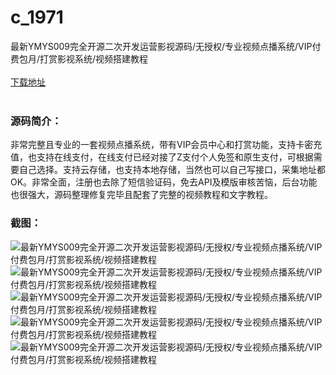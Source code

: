 # c_1971
最新YMYS009完全开源二次开发运营影视源码/无授权/专业视频点播系统/VIP付费包月/打赏影视系统/视频搭建教程
<br/></br>
[下载地址](https://www.uuid2.com/1971.html "下载地址")
<br/></br>
<h3>源码简介：</h3>
<p>非常完整且专业的一套视频点播系统，带有VIP会员中心和打赏功能，支持卡密充值，也支持在线支付，在线支付已经对接了Z支付个人免签和原生支付，可根据需要自己选择。支持云存储，也支持本地存储，当然也可以自己写接口，采集地址都OK。非常全面，注册也去除了短信验证码，免去API及模版审核苦恼，后台功能也很强大，源码整理修复完毕且配套了完整的视频教程和文字教程。<p>
<h3>截图：</h3>
<img src="https://www.uuid2.com/wp-content/uploads/img/pro/20220314/16472246329810.png" alt="最新YMYS009完全开源二次开发运营影视源码/无授权/专业视频点播系统/VIP付费包月/打赏影视系统/视频搭建教程"><img src="https://www.uuid2.com/wp-content/uploads/img/pro/20220314/16472246335475.png" alt="最新YMYS009完全开源二次开发运营影视源码/无授权/专业视频点播系统/VIP付费包月/打赏影视系统/视频搭建教程"><img src="https://www.uuid2.com/wp-content/uploads/img/pro/20220314/16472246345390.png" alt="最新YMYS009完全开源二次开发运营影视源码/无授权/专业视频点播系统/VIP付费包月/打赏影视系统/视频搭建教程"><img src="https://www.uuid2.com/wp-content/uploads/img/pro/20220314/16472246357029.png" alt="最新YMYS009完全开源二次开发运营影视源码/无授权/专业视频点播系统/VIP付费包月/打赏影视系统/视频搭建教程"><img src="https://www.uuid2.com/wp-content/uploads/img/pro/20220314/16472246364160.png" alt="最新YMYS009完全开源二次开发运营影视源码/无授权/专业视频点播系统/VIP付费包月/打赏影视系统/视频搭建教程">
